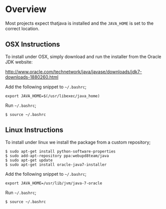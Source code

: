 # Overview

Most projects expect thatjava is installed and the ``JAVA_HOME`` is set to the correct location.

## OSX Instructions

To install under OSX, simply download and run the installer from the Oracle JDK website:

<http://www.oracle.com/technetwork/java/javase/downloads/jdk7-downloads-1880260.html>

Add the following snippet to `~/.bashrc`;

    export JAVA_HOME=$(/usr/libexec/java_home)

Run `~/.bashrc`;

    $ source ~/.bashrc

## Linux Instructions

To install under linux we install the package from a custom repository;

    $ sudo apt-get install python-software-properties
    $ sudo add-apt-repository ppa:webupd8team/java
    $ sudo apt-get update
    $ sudo apt-get install oracle-java7-installer

Add the following snippet to `~/.bashrc`;

    export JAVA_HOME=/usr/lib/jvm/java-7-oracle

Run `~/.bashrc`;

    $ source ~/.bashrc
